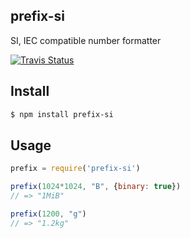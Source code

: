 ## prefix-si

SI, IEC compatible number formatter

<a href="https://travis-ci.org/mleko/js-prefix-si"><img alt="Travis Status" src="https://travis-ci.org/mleko/js-prefix-si.svg?branch=master&label=travis&style=flat"></a>

## Install

```bash
$ npm install prefix-si
```

## Usage

```js
prefix = require('prefix-si')

prefix(1024*1024, "B", {binary: true})
// => "1MiB"

prefix(1200, "g")
// => "1.2kg"
```
